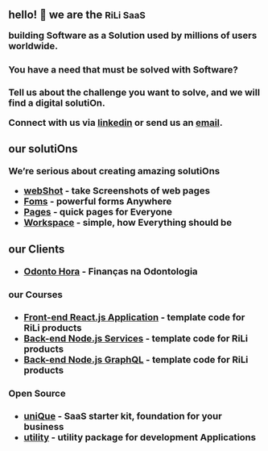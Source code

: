 ## hello! 👋 we are the <strong style='font-size:18px'>RiLi SaaS
  
building Software as a Solution used by millions of users worldwide.

#### You have a need that must be solved with Software?
  
Tell us about the challenge you want to solve, and we will find a digital solutiOn.
  
Connect with us via <a href="https://www.linkedin.com/company/rili-saas/" target="_blank">linkedin</a> or send us an [email](mailto:sleuths_network0u@icloud.com).
  
### our solutiOns
  
We’re serious about creating amazing solutiOns
  
<!-- - <a href="http://proxy.rili.be/" target="_blank">Proxy</a> - all roads, One place -->
- <a href="https://webshot.click/" target="_blank">webShot</a> - take Screenshots of web pages
- <a href="https://formson.click/" target="_blank">Foms</a> - powerful forms Anywhere
- <a href="https://pageson.click/" target="_blank">Pages</a> - quick pages for Everyone
- <a href="https://go2work.click/" target="_blank">Workspace</a> - simple, how Everything should be
  
  
### our Clients
- <a href="https://odontohora.com.br/" target="_blank">Odonto Hora</a> - Finanças na Odontologia


#### our Courses
- <a href="https://github.com/rili-saas/template-front-end-react.js-application" target="_blank">Front-end React.js Application</a> - template code for RiLi products
- <a href="https://github.com/rili-saas/template-back-end-node.js-services" target="_blank">Back-end Node.js Services</a> - template code for RiLi products
- <a href="https://github.com/rili-saas/template-back-end-node.js-graphql" target="_blank">Back-end Node.js GraphQL</a> - template code for RiLi products
  
  
#### Open Source
- <a href="" target="_blank">uniQue</a> - SaaS starter kit, foundation for your **business**
- <a href="https://github.com/ciro-maciel/utility" target="_blank">utility</a> - utility package for development Applications
